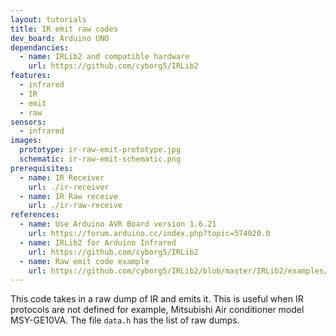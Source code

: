 ```yaml
---
layout: tutorials
title: IR emit raw codes
dev_board: Arduino UNO
dependancies:
  - name: IRLib2 and compatible hardware
    url: https://github.com/cyborg5/IRLib2
features:
  - infrared
  - IR
  - emit
  - raw
sensors:
  - infrared
images:
  prototype: ir-raw-emit-prototype.jpg
  schematic: ir-raw-emit-schematic.png
prerequisites:
  - name: IR Receiver
    url: ./ir-receiver
  - name: IR Raw receive
    url: ./ir-raw-receive
references:
  - name: Use Arduino AVR Board version 1.6.21
    url: https://forum.arduino.cc/index.php?topic=574020.0
  - name: IRLib2 for Arduino Infrared
    url: https://github.com/cyborg5/IRLib2
  - name: Raw emit code example
    url: https://github.com/cyborg5/IRLib2/blob/master/IRLib2/examples/rawSend/rawSend.ino
---
```


This code takes in a raw dump of IR and emits it. This is useful when IR protocols are not defined for example, Mitsubishi Air conditioner model MSY-GE10VA. The file `data.h` has the list of raw dumps.
